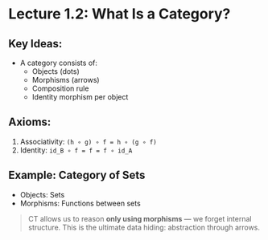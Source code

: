 # Lecture 1.2: What Is a Category?

## Key Ideas:
- A category consists of:
  - Objects (dots)
  - Morphisms (arrows)
  - Composition rule
  - Identity morphism per object

## Axioms:
1. Associativity: `(h ∘ g) ∘ f = h ∘ (g ∘ f)`
2. Identity: `id_B ∘ f = f = f ∘ id_A`

## Example: Category of Sets
- Objects: Sets
- Morphisms: Functions between sets

> CT allows us to reason **only using morphisms** — we forget internal structure.
> This is the ultimate data hiding: abstraction through arrows.